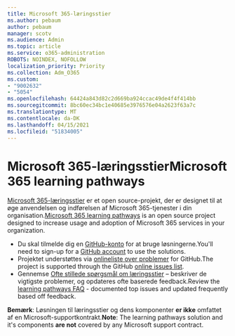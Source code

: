 ```yaml
---
title: Microsoft 365-læringsstier
ms.author: pebaum
author: pebaum
manager: scotv
ms.audience: Admin
ms.topic: article
ms.service: o365-administration
ROBOTS: NOINDEX, NOFOLLOW
localization_priority: Priority
ms.collection: Adm_O365
ms.custom:
- "9002632"
- "5054"
ms.openlocfilehash: 64424a843d82c2d669ba924ccac49de4f4f414bb
ms.sourcegitcommit: 8bc60ec34bc1e40685e3976576e04a2623f63a7c
ms.translationtype: MT
ms.contentlocale: da-DK
ms.lasthandoff: 04/15/2021
ms.locfileid: "51834005"
---
```

# <a name="microsoft-365-learning-pathways"></a><span data-ttu-id="a96d8-102">Microsoft 365-læringsstier</span><span class="sxs-lookup"><span data-stu-id="a96d8-102">Microsoft 365 learning pathways</span></span>

<span data-ttu-id="a96d8-103">[Microsoft 365-læringsstier](https://docs.microsoft.com/office365/customlearning/) er et open source-projekt, der er designet til at øge anvendelsen og indførelsen af Microsoft 365-tjenester i din organisation.</span><span class="sxs-lookup"><span data-stu-id="a96d8-103">[Microsoft 365 learning pathways](https://docs.microsoft.com/office365/customlearning/) is an open source project designed to increase usage and adoption of Microsoft 365 services in your organization.</span></span>

- <span data-ttu-id="a96d8-104">Du skal tilmelde dig en [GitHub-konto](https://aka.ms/joingithub) for at bruge løsningerne.</span><span class="sxs-lookup"><span data-stu-id="a96d8-104">You'll need to sign-up for a [GitHub account](https://aka.ms/joingithub) to use the solutions.</span></span>
- <span data-ttu-id="a96d8-105">Projektet understøttes via [onlineliste over problemer](https://aka.ms/CustomLearningHelp) for GitHub.</span><span class="sxs-lookup"><span data-stu-id="a96d8-105">The project is supported through the GitHub [online issues list](https://aka.ms/CustomLearningHelp).</span></span>
- <span data-ttu-id="a96d8-106">Gennemse [Ofte stillede spørgsmål om læringsstier](https://docs.microsoft.com/office365/customlearning/faq) – beskriver de vigtigste problemer, og opdateres ofte baserede feedback.</span><span class="sxs-lookup"><span data-stu-id="a96d8-106">Review the [learning pathways FAQ](https://docs.microsoft.com/office365/customlearning/faq) - documented top issues and updated frequently based off feedback.</span></span>

<span data-ttu-id="a96d8-107">**Bemærk**: Løsningen til læringsstier og dens komponenter **er ikke** omfattet af en Microsoft-supportkontrakt.</span><span class="sxs-lookup"><span data-stu-id="a96d8-107">**Note**: The learning pathways solution and it's components **are not** covered by any Microsoft support contract.</span></span>
